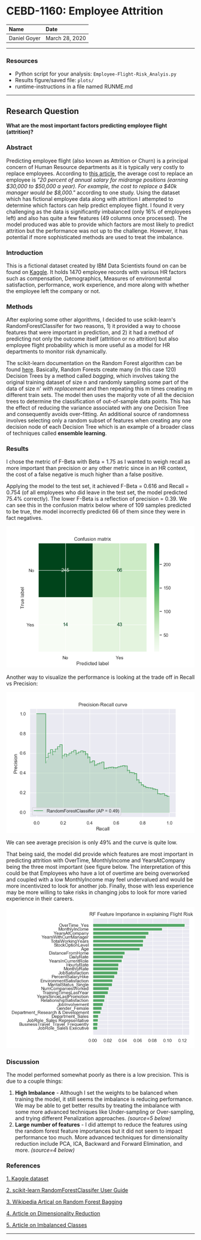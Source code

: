 # CEBD-1160: Employee Attrition

| Name | Date |
|:-------|:---------------|
|Daniel Goyer|March 28, 2020|

-----

### Resources

- Python script for your analysis: `Employee-Flight-Risk_Analyis.py`
- Results figure/saved file: `plots/`
- runtime-instructions in a file named RUNME.md
-----

## Research Question

<b>What are the most important factors predicting employee flight (attrition)?</b>

### Abstract

Predicting employee flight (also known as Attrition or Churn) is a principal concern of Human 
Resource departments as it is typically very costly to replace employees. According to 
[this article](https://www.peoplekeep.com/blog/bid/312123/employee-retention-the-real-cost-of-losing-an-employee), 
the average cost to replace an employee is <i>"20 percent of annual salary for midrange positions 
(earning $30,000 to $50,000 a year). For example, the cost to replace a $40k manager would be 
$8,000."</i> according to one study. Using the dataset which has fictional employee data along with 
attrition I attempted to determine which factors can help predict employee flight. I found it very 
challenging as the data is significantly imbalanced (only 16% of employees left) and also has quite
a few features (49 columns once processed). The model produced was able to provide which factors are
 most likely to predict attrition but the performance was not up to the challenge. However, it has 
 potential if more sophisticated methods are used to treat the imbalance.

### Introduction

This is a fictional dataset created by IBM Data Scientists found on can be found on 
[Kaggle](https://www.kaggle.com/pavansubhasht/ibm-hr-analytics-attrition-dataset). 
It holds 1470 employee records with various HR factors such as compensation, Demographics, 
Measures of environmental satisfaction, performance, work experience, and more along with whether 
the employee left the company or not.

### Methods

After exploring some other algorithms, I decided to use scikit-learn's RandomForestClassifer for two
reasons, 1) it provided a way to choose features that were important in prediction, and 2) it had a 
method of predicting not only the outcome itself (attrition or no attrition) but also employee
flight probability which is more useful as a model for HR departments to monitor risk dynamically.

The scikit-learn documentation on the Random Forest algorithm can be found
[here](https://scikit-learn.org/stable/modules/ensemble.html#random-forests).
Basically, Random Forests create many (in this case 120) Decision Trees by a method called 
*bagging*, which involves taking the original training dataset of size n and randomly sampling 
some part of the data of size n' *with replacement* and then repeating this m times creating m 
different train sets. The model then uses the majority vote of all the decision trees to determine 
the classification of out-of-sample data points. This has the effect of reducing the variance 
associated with any one Decision Tree and consequently avoids over-fitting. An additional source of 
randomness involves selecting only a random subset of features when creating any one decision node 
of each Decision Tree which is an example of a broader class of techniques called 
**ensemble learning**.

### Results
I chose the metric of F-Beta with Beta = 1.75 as I wanted to weigh recall as more important than 
precision or any other metric since in an HR context, the cost of a false negative is much higher 
than a false positive.

Applying the model to the test set, it achieved F-Beta = 0.616 and Recall = 0.754 (of all employees 
who did leave in the test set, the model predicted 75.4% correctly). The lower F-Beta is a 
reflection of precision = 0.39. We can see this in the confusion matrix below where of 109 samples 
predicted to be true, the model incorrectly predicted 66 of them since they were in fact negatives.

![Confusion Matrix](./plots/ConfusionMatrix.png)

Another way to visualize the performance is looking at the trade off in Recall vs Precision:

![Precision-Recall_curve](./plots/Precision-Recall_curve.png)

We can see average precision is only 49% and the curve is quite low.

That being said, the model did provide which features are most important in predicting attrition 
with OverTime, MonthlyIncome and YearsAtCompany being the three most important (see figure below. 
The interpretation of this could be that Employees who have a lot of overtime are being overworked 
and coupled with a low MonthlyIncome may feel undervalued and would be more incentivized to look 
for another job. Finally, those with less experience may be more willing to take risks in changing 
jobs to look for more varied experience in their careers.

![Feature Importance](./plots/RF_FeatureRank.png)

### Discussion
The model performed somewhat poorly as there is a low precision. This is due to a couple things:

1. **High Imbalance** - Although I set the weights to be balanced when training the model, it still 
seems the imbalance is reducing performance. We may be able to get better results by treating the 
imbalance with some more advanced techniques like Under-sampling or Over-sampling, and trying 
different Penalization approaches. *(source=5 below)*
2. **Large number of features** - I did attempt to reduce the features using the random forest 
feature importances but it did not seem to impact performance too much. More advanced techniques 
for dimensionality reduction include PCA, ICA, Backward and Forward Elimination, and more. 
*(source=4 below)*

### References
[1. Kaggle dataset](https://www.kaggle.com/pavansubhasht/ibm-hr-analytics-attrition-dataset)

[2. scikit-learn RandomForestClassifer User Guide](https://scikit-learn.org/stable/modules/ensemble.html#random-forests)

[3. Wikipedia Artical on Random Forest Bagging](https://en.wikipedia.org/wiki/Random_forest#Bagging)

[4. Article on Dimensionality Reduction](https://www.analyticsvidhya.com/blog/2018/08/dimensionality-reduction-techniques-python/)

[5. Article on Imbalanced Classes](https://machinelearningmastery.com/tactics-to-combat-imbalanced-classes-in-your-machine-learning-dataset/)

-------
